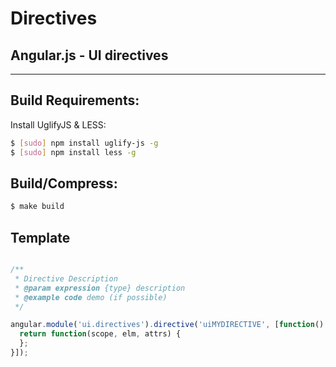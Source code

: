 
# Directives

## Angular.js - UI directives

***

## Build Requirements:

Install UglifyJS & LESS:

```bash
$ [sudo] npm install uglify-js -g
$ [sudo] npm install less -g
```

## Build/Compress:

```bash
$ make build
```

## Template

```javascript

/**
 * Directive Description
 * @param expression {type} description
 * @example code demo (if possible)
 */

angular.module('ui.directives').directive('uiMYDIRECTIVE', [function() {
  return function(scope, elm, attrs) {
  };
}]);

```
